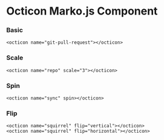 # Octicon Marko.js Component

### Basic

```marko
<octicon name="git-pull-request"></octicon>
```

### Scale

```marko
<octicon name="repo" scale="3"></octicon>
```

### Spin

```marko
<octicon name="sync" spin></octicon>
```

### Flip

```marko
<octicon name="squirrel" flip="vertical"></octicon>
<octicon name="squirrel" flip="horizontal"></octicon>
```

